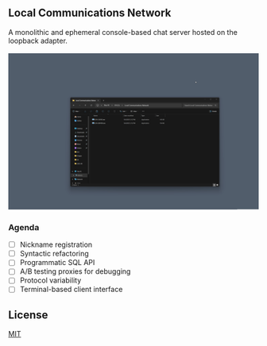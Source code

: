 ## Local Communications Network
A monolithic and ephemeral console-based chat server hosted on the loopback adapter. <br />
<br />
![lcn](lcn.gif)

### Agenda
- [ ] Nickname registration
- [ ] Syntactic refactoring
- [ ] Programmatic SQL API
- [ ] A/B testing proxies for debugging
- [ ] Protocol variability
- [ ] Terminal-based client interface

## License
[MIT](https://raw.githubusercontent.com/tobynetizen/win-local-comm-net/refs/heads/master/LICENSE)